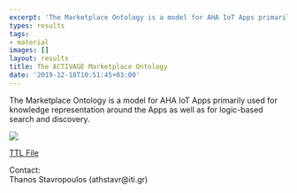 ```yaml
---
excerpt: 'The Marketplace Ontology is a model for AHA IoT Apps primarily used for knowledge representation around the Apps as well as for logic-based search and discovery.'
types: results
tags:
- material
images: []
layout: results
title: The ACTIVAGE Marketplace Ontology
date: '2019-12-18T10:51:45+03:00'
---
```

<p>
The Marketplace Ontology is a model for AHA IoT Apps primarily used for knowledge representation around the Apps as well as for logic-based search and discovery. 
</p>
<img src="https://mklab.iti.gr/files/material/activage-ontology2.png" />
<p>
<a href="https://mklab.iti.gr/files/material/marketplace_ontology2.ttl" target="_blank">TTL File</a>
</p>
<p>
Contact:<br>
Thanos Stavropoulos (athstavr@iti.gr)
</p>
